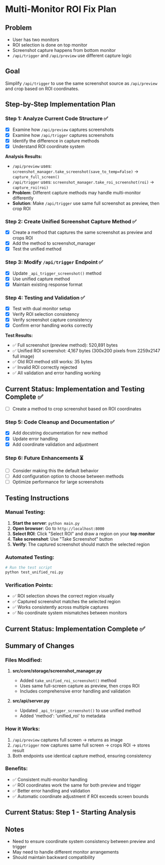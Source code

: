 # Multi-Monitor ROI Fix Plan

## Problem
- User has two monitors
- ROI selection is done on top monitor
- Screenshot capture happens from bottom monitor
- `/api/trigger` and `/api/preview` use different capture logic

## Goal
Simplify `/api/trigger` to use the same screenshot source as `/api/preview` and crop based on ROI coordinates.

## Step-by-Step Implementation Plan

### Step 1: Analyze Current Code Structure ✅
- [x] Examine how `/api/preview` captures screenshots
- [x] Examine how `/api/trigger` captures screenshots
- [x] Identify the difference in capture methods
- [x] Understand ROI coordinate system

**Analysis Results:**
- `/api/preview` uses: `screenshot_manager.take_screenshot(save_to_temp=False)` → `capture_full_screen()`
- `/api/trigger` uses: `screenshot_manager.take_roi_screenshot(roi)` → `capture_roi(roi)`
- **Problem**: Different capture methods may handle multi-monitor differently
- **Solution**: Make `/api/trigger` use same full screenshot as preview, then crop ROI

### Step 2: Create Unified Screenshot Capture Method ✅
- [x] Create a method that captures the same screenshot as preview and crops ROI
- [x] Add the method to screenshot_manager
- [x] Test the unified method

### Step 3: Modify `/api/trigger` Endpoint ✅
- [x] Update `_api_trigger_screenshot()` method
- [x] Use unified capture method
- [x] Maintain existing response format

### Step 4: Testing and Validation ✅
- [x] Test with dual monitor setup
- [x] Verify ROI selection consistency  
- [x] Verify screenshot capture consistency
- [x] Confirm error handling works correctly

**Test Results:**
- ✅ Full screenshot (preview method): 520,891 bytes
- ✅ Unified ROI screenshot: 4,167 bytes (300x200 pixels from 2259x2147 full image)
- ✅ Old ROI method still works: 35 bytes  
- ✅ Invalid ROI correctly rejected
- ✅ All validation and error handling working

## Current Status: Implementation and Testing Complete ✅
- [ ] Create a method to crop screenshot based on ROI coordinates
### Step 5: Code Cleanup and Documentation ✅
- [x] Add docstring documentation for new method
- [x] Update error handling
- [x] Add coordinate validation and adjustment

### Step 6: Future Enhancements ⏳
- [ ] Consider making this the default behavior
- [ ] Add configuration option to choose between methods
- [ ] Optimize performance for large screenshots

## Testing Instructions

### Manual Testing:
1. **Start the server**: `python main.py`
2. **Open browser**: Go to `http://localhost:8000`  
3. **Select ROI**: Click "Select ROI" and draw a region on your **top monitor**
4. **Take screenshot**: Use "Take Screenshot" button
5. **Verify**: The captured screenshot should match the selected region

### Automated Testing:
```bash
# Run the test script
python test_unified_roi.py
```

### Verification Points:
- ✅ ROI selection shows the correct region visually  
- ✅ Captured screenshot matches the selected region
- ✅ Works consistently across multiple captures
- ✅ No coordinate system mismatches between monitors

## Current Status: Implementation Complete ✅

## Summary of Changes

### Files Modified:
1. **src/core/storage/screenshot_manager.py**
   - Added `take_unified_roi_screenshot()` method
   - Uses same full-screen capture as preview, then crops ROI
   - Includes comprehensive error handling and validation

2. **src/api/server.py**
   - Updated `_api_trigger_screenshot()` to use unified method
   - Added 'method': 'unified_roi' to metadata

### How it Works:
1. `/api/preview` captures full screen → returns as image
2. `/api/trigger` now captures same full screen → crops ROI → stores result
3. Both endpoints use identical capture method, ensuring consistency

### Benefits:
- ✅ Consistent multi-monitor handling
- ✅ ROI coordinates work the same for both preview and trigger  
- ✅ Better error handling and validation
- ✅ Automatic coordinate adjustment if ROI exceeds screen bounds

## Current Status: Step 1 - Starting Analysis

## Notes
- Need to ensure coordinate system consistency between preview and trigger
- May need to handle different monitor arrangements
- Should maintain backward compatibility
